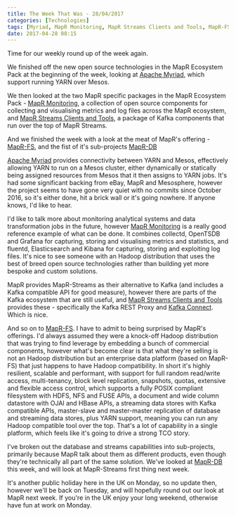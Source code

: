 ```yaml
---
title: The Week That Was - 28/04/2017
categories: [Technologies]
tags: [Myriad, MapR Monitoring, MapR Streams Clients and Tools, MapR-FS, MapR-DB]
date: 2017-04-28 08:15
---
```

Time for our weekly round up of the week again.

We finished off the new open source technologies in the MapR Ecosystem Pack at the beginning of the week, looking at [Apache Myriad](/technologies/apache-myriad), which support running YARN over Mesos.

We then looked at the two MapR specific packages in the MapR Ecosystem Pack - [MapR Monitoring](/technologies/mapr-monitoring/), a collection of open source components for collecting and visualising metrics and log files across the MapR ecosystem, and [MapR Streams Clients and Tools](/technologies/mapr-streams-clients-and-tools/), a package of Kafka components that run over the top of MapR Streams.

And we finished the week with a look at the meat of MapR's offering - [MapR-FS](/technologies/mapr-file-system), and the fist of it's sub-projects [MapR-DB](/technologies/mapr-file-system/mapr-db/)
<!--more-->

[Apache Myriad](/technologies/apache-myriad) provides connectivity between YARN and Mesos, effectively allowing YARN to run on a Mesos cluster, either dynamically or statically being assigned resources from Mesos that it then assigns to YARN jobs.  It's had some significant backing from eBay, MapR and Mesosphere, however the project seems to have gone very quiet with no commits since October 2016, so it's either done, hit a brick wall or it's going nowhere.  If anyone knows, I'd like to hear.

I'd like to talk more about monitoring analytical systems and data transformation jobs in the future, however [MapR Monitoring](/technologies/mapr-monitoring/) is a really good reference example of what can be done.  It combines collectd, OpenTSDB and Grafana for capturing, storing and visualising metrics and statistics, and fluentd, Elasticsearch and Kibana for capturing, storing and exploiting log files.  It's nice to see someone with an Hadoop distribution that uses the best of breed open source technologies rather than building yet more bespoke and custom solutions.

MapR provides MapR-Streams as their alternative to Kafka (and includes a Kafka compatible API for good measure), however there are parts of the Kafka ecosystem that are still useful, and [MapR Streams Clients and Tools](/technologies/mapr-streams-clients-and-tools/) provides these - specifically the Kafka REST Proxy and [Kafka Connect](/technologies/apache-kafka/kafka-connect).  Which is nice.

And so on to [MapR-FS](/technologies/mapr-fs).  I have to admit to being surprised by MapR's offerings.  I'd always assumed they were a knock-off Hadoop distribution that was trying to find leverage by embedding a bunch of commercial components, however what's become clear is that what they're selling is not an Hadoop distribution but an enterprise data platform (based on MapR-FS) that just happens to have Hadoop compatibility.  In short it's highly resilient, scalable and performant, with support for full random read/write access, multi-tenancy, block level replication, snapshots, quotas, extensive and flexible access control, which supports a fully POSIX compliant filesystem with HDFS, NFS and FUSE APIs, a document and wide column datastore with OJAI and HBase APIs, a streaming data stores with Kafka compatible APIs, master-slave and master-master replication of database and streaming data stores, plus YARN support, meaning you can run any Hadoop compatible tool over the top.  That's a lot of capability in a single platform, which feels like it's going to drive a strong TCO story.

I've broken out the database and streams capabilities into sub-projects, primarily because MapR talk about them as different products, even though they're technically all part of the same solution.  We've looked at [MapR-DB](/technologies/mapr-file-system/mapr-db/) this week, and will look at MapR-Streams first thing next week.

It's another public holiday here in the UK on Monday, so no update then, however we'll be back on Tuesday, and will hopefully round out our look at MapR next week.  If you're in the UK enjoy your long weekend, otherwise have fun at work on Monday.